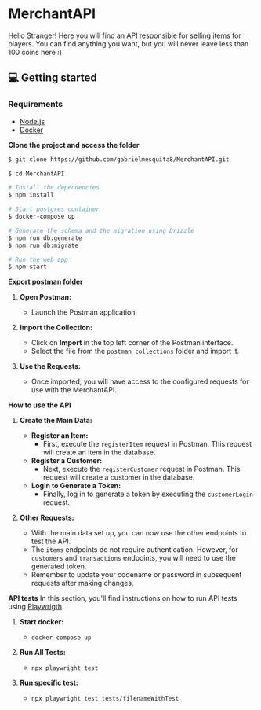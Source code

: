 # MerchantAPI
Hello Stranger! Here you will find an API responsible for selling items for players. You can find anything you want, but you will never leave less than 100 coins here :) 

## 💻 Getting started

### Requirements

- [Node.js](https://nodejs.org/en/)
- [Docker](https://www.docker.com/)

**Clone the project and access the folder**

```bash
$ git clone https://github.com/gabrielmesquita8/MerchantAPI.git

$ cd MerchantAPI
```

```bash
# Install the dependencies
$ npm install

# Start postgres container
$ docker-compose up

# Generate the schema and the migration using Drizzle
$ npm run db:generate
$ npm run db:migrate

# Run the web app
$ npm start
```

**Export postman folder**

1. **Open Postman:**
   - Launch the Postman application.

2. **Import the Collection:**
   - Click on **Import** in the top left corner of the Postman interface.
   - Select the file from the `postman_collections` folder and import it.

3. **Use the Requests:**
   - Once imported, you will have access to the configured requests for use with the MerchantAPI.

**How to use the API**

1. **Create the Main Data:**
   - **Register an Item:**
     - First, execute the `registerItem` request in Postman. This request will create an item in the database.
   - **Register a Customer:**
     - Next, execute the `registerCustomer` request in Postman. This request will create a customer in the database.
   - **Login to Generate a Token:**
     - Finally, log in to generate a token by executing the `customerLogin` request.

2. **Other Requests:**
   - With the main data set up, you can now use the other endpoints to test the API.
   - The `items` endpoints do not require authentication. However, for `customers` and `transactions` endpoints, you will need to use the generated token.
   - Remember to update your codename or password in subsequent requests after making changes.

**API tests**
In this section, you'll find instructions on how to run API tests using [Playwrigth](https://playwright.dev/).

1. **Start docker:**
   - `docker-compose up`

2. **Run All Tests:**
   - `npx playwright test`

3. **Run specific test:**
   - `npx playwright test tests/filenameWithTest`